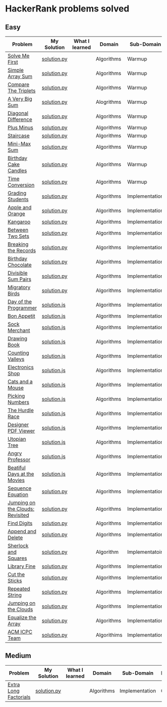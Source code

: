 # HackerRank problems solved

## Easy

| Problem                                                 | My Solution                        | What I learned | Domain      | Sub-Domain     | Date Solved |
| ------------------------------------------------------- | ---------------------------------- | -------------- | ----------- | -------------- | ----------- |
| [Solve Me First][1]                                     | [solution.py][2]                   |                | Algorithms  | Warmup         | 08/28/2019  |
| [Simple Array Sum][4]                                   | [solution.py][5]                   |                | Algorithms  | Warmup         | 08/28/2019  |
| [Compare The Triplets][7]                               | [solution.py][8]                   |                | Algorithms  | Warmup         | 08/28/2019  |
| [A Very Big Sum][10]                                    | [solution.py][11]                  |                | Alogrithms  | Warmup         | 08/29/2019  |
| [Diagonal Difference][14]                               | [solution.py][15]                  |                | Algorithms  | Warmup         | 08/30/2019  |
| [Plus Minus][17]                                        | [solution.py][18]                  |                | Algorithms  | Warmup         | 08/31/2019  |
| [Staircase][20]                                         | [solution.py][21]                  |                | Algorithms  | Warmup         | 08/31/2019  |
| [Mini-Max Sum][23]                                      | [solution.py][24]                  |                | Algorithms  | Warmup         | 09/01/2019  |
| [Birthday Cake Candles][26]                             | [solution.py][27]                  |                | Algorithms  | Warmup         | 09/01/2019  |
| [Time Conversion][29]                                   | [solution.py][30]                  |                | Algorithms  | Warmup         | 09/01/2019  |
| [Grading Students][32]                                  | [solution.py][33]                  |                | Algorithms  | Implementation | 09/01/2019  |
| [Apple and Orange][35]                                  | [solution.py][36]                  |                | Algorithms  | Implementation | 09/01/2019  |
| [Kangaroo][38]                                          | [solution.py][39]                  |                | Algorithms  | Implementation | 09/01/2019  |
| [Between Two Sets][41]                                  | [solution.py][42]                  |                | Algorithms  | Implementation | 09/01/2019  |
| [Breaking the Records][44]                              | [solution.py][45]                  |                | Algorithms  | Implementation | 09/01/2019  |
| [Birthday Chocolate][47]                                | [solution.py][48]                  |                | Algorithms  | Implementation | 09/01/2019  |
| [Divisible Sum Pairs][50]                               | [solution.py][51]                  |                | Algorithms  | Implementation | 09/01/2019  |
| [Migratory Birds][53]                                   | [solution.py][54]                  |                | Algorithms  | Implementation | 09/01/2019  |
| [Day of the Programmer][dayoftheprogrammer1]            | [solution.js][dayoftheprogrammer2] |                | Algorithms  | Implementation | 01/08/2020  |
| [Bon Appetit][bonappetit1]                              | [solution.js][bonappetit2]         |                | Algorithms  | Implementation | 01/08/2020  |
| [Sock Merchant][sockmerchant1]                          | [solution.js][sockmerchant2]       |                | Algorithms  | Implementation | 01/09/2020  |
| [Drawing Book][drawingbook1]                            | [solution.js][drawingbook2]        |                | Algorithms  | Implementation | 01/10/2020  |
| [Counting Valleys][countingvalleys1]                    | [solution.js][countingvalleys1]    |                | Algorithms  | Implementation | 01/11/2020  |
| [Electronics Shop][electronicsshop1]                    | [solution.js][electronicsshop2]    |                | Algorithms  | Implementation | 01/12/2020  |
| [Cats and a Mouse][catsandamouse1]                      | [solution.js][catsandamouse2]      |                | Algorithms  | Implementation | 01/13/2020  |
| [Picking Numbers][pickingnumbers1]                      | [solution.js][pickingnumbers2]     |                | Algorithms  | Implementation | 01/14/2020  |
| [The Hurdle Race][thehurdlerace1]                       | [solution.js][thehurdlerace2]      |                | Algorithms  | Implementation | 01/15/2020  |
| [Designer PDF Viewer][pdfviewer1]                       | [solution.js][pdfviewer2]          |                | Algorithms  | Implementation | 01/16/2020  |
| [Utopian Tree][utopiantree1]                            | [solution.js][utopiantree2]        |                | Algorithms  | Implementation | 01/17/2020  |
| [Angry Professor][angryprofessor1]                      | [solution.js][angryprofessor2]     |                | Algorithms  | Implementation | 01/18/2020  |
| [Beatiful Days at the Movies][beatifuldays1]            | [solution.js][beatifuldays2]       |                | Algorithms  | Implementation | 01/19/2020  |
| [Sequence Equation][sequenceequation1]                  | [solution.py][sequenceequation2]   |                | Algorithms  | Implementation | 01/31/2020  |
| [Jumping on the Clouds: Revisited][jumpingontheclouds1] | [solution.py][jumpingontheclouds2] |                | Algorithms  | Implementation | 02/01/2020  |
| [Find Digits][finddigits1]                              | [solution.py][finddigits2]         |                | Algorithms  | Implementation | 02/02/2020  |
| [Append and Delete][appendanddelete1]                   | [solution.py][appendanddelete2]    |                | Algorithms  | Implementation | 02/03/2020  |
| [Sherlock and Squares][sherlockandsquares1]             | [solution.py][sherlockandsquares2] |                | Algorithm   | Implementatoin | 02/04/2020  |
| [Library Fine][libraryfine1]                            | [solution.py][libraryfine2]        |                | Algorithms  | Implementation | 02/06/2020  |
| [Cut the Sticks][cutthesticks1]                         | [solution.py][cutthesticks2]       |                | Algorithms  | Implementation | 02/07/2020  |
| [Repeated String][repeatedstring1]                      | [solution.py][repeatedstring2]     |                | Algorithms  | Implementation | 02/10/2020  |
| [Jumping on the Clouds][jumpontheclouds1]               | [solution.py][jumpontheclouds2]    |                | Algorithms  | Implementation | 02/11/2020  |
| [Equalize the Array][equalizethearray1]                 | [solution.py][equalizethearray2]   |                | Algorithms  | Implementation | 02/12/2020  |
| [ACM ICPC Team][acmicpcteam1]                           | [solution.py][acmicpcteam2]        |                | Algorithims | Implementation | 02/13/2020  |

## Medium

| Problem                                       | My Solution                         | What I learned | Domain     | Sub-Domain     | Date Solved |
| --------------------------------------------- | ----------------------------------- | -------------- | ---------- | -------------- | ----------- |
| [Extra Long Factorials][extralongfactorials1] | [solution.py][extralongfactorials2] |                | Algorithms | Implementation | 02/08/2020  |

[1]: https://www.hackerrank.com/challenges/solve-me-first/problem
[2]: ./Easy/SolveMeFirst/solution.py
[4]: https://www.hackerrank.com/challenges/simple-array-sum/problem
[5]: ./Easy/SimpleArraySum/solution.py
[7]: https://www.hackerrank.com/challenges/compare-the-triplets/problem
[8]: ./Easy/CompareTheTriplets/solution.py
[10]: https://www.hackerrank.com/challenges/a-very-big-sum/problem
[11]: ./Easy/AVeryBigSum/solution.py
[14]: https://www.hackerrank.com/challenges/diagonal-difference/problem
[15]: ./Easy/DiagonalDifference/solution.py
[17]: https://www.hackerrank.com/challenges/plus-minus/problem
[18]: ./Easy/PlusMinus/solution.py
[20]: https://www.hackerrank.com/challenges/staircase/problem
[21]: ./Easy/Staircase/solution.py
[23]: https://www.hackerrank.com/challenges/mini-max-sum/problem
[24]: ./Easy/MiniMaxSum/solution.py
[26]: https://www.hackerrank.com/challenges/birthday-cake-candles/problem
[27]: ./Easy/BirthdayCakeCandles/solution.py
[29]: https://www.hackerrank.com/challenges/time-conversion/problem
[30]: ./Easy/TimeConversion/solution.py
[32]: https://www.hackerrank.com/challenges/grading/problem
[33]: ./Easy/GradingStudents/solution.py
[35]: https://www.hackerrank.com/challenges/apple-and-orange/problem
[36]: ./Easy/AppleAndOrange/solution.py
[38]: https://www.hackerrank.com/challenges/kangaroo/problem
[39]: ./Easy/Kangaroo/solution.py
[41]: https://www.hackerrank.com/challenges/between-two-sets/problem
[42]: ./Easy/BetweenTwoSets/solution.py
[44]: https://www.hackerrank.com/challenges/breaking-best-and-worst-records/problem
[45]: ./Easy/BreakingTheRecords/solution.py
[47]: https://www.hackerrank.com/challenges/the-birthday-bar/problem
[48]: ./Easy/BirthdayChocolate/solution.py
[50]: https://www.hackerrank.com/challenges/divisible-sum-pairs/problem
[51]: ./Easy/DivisibleSumPairs/solution.py
[53]: https://www.hackerrank.com/challenges/migratory-birds/problem
[54]: ./Easy/MigratoryBirds/solution.py
[dayoftheprogrammer1]: https://www.hackerrank.com/challenges/day-of-the-programmer/problem
[dayoftheprogrammer2]: ./Easy/DayOfTheProgrammer/solution.js
[bonappetit1]: https://www.hackerrank.com/challenges/bon-appetit/problem
[bonappetit2]: ./Easy/BonAppetit/solution.js
[sockmerchant1]: https://www.hackerrank.com/challenges/sock-merchant/problem
[sockmerchant2]: ./Easy/SockMerchant/solution.js
[drawingbook1]: https://www.hackerrank.com/challenges/drawing-book/problem
[drawingbook2]: ./Easy/DrawingBook/solution.js
[countingvalleys1]: https://www.hackerrank.com/challenges/counting-valleys/problem
[countingvalleys2]: ./Easy/CountingValleys/solution.js
[electronicsshop1]: https://www.hackerrank.com/challenges/electronics-shop/problem
[electronicsshop2]: ./Easy/ElectronicsShop/solution.js
[catsandamouse1]: https://www.hackerrank.com/challenges/cats-and-a-mouse/problem
[catsandamouse2]: ./Easy/CatsAndAMouse/solution.js
[pickingnumbers1]: https://www.hackerrank.com/challenges/picking-numbers/problem
[pickingnumbers2]: ./Easy/PickingNumbers/solution.js
[thehurdlerace1]: https://www.hackerrank.com/challenges/the-hurdle-race/problem
[thehurdlerace2]: ./Easy/TheHurdleRace/solution.js
[pdfviewer1]: https://www.hackerrank.com/challenges/designer-pdf-viewer/problem
[pdfviewer2]: ./Easy/DesignerPDFViewer/solution.js
[utopiantree1]: https://www.hackerrank.com/challenges/utopian-tree/problem
[utopiantree2]: ./Easy/UtopianTree/solution.js
[angryprofessor1]: https://www.hackerrank.com/challenges/angry-professor/problem
[angryprofessor2]: ./Easy/AngryProfessor/solution.js
[beatifuldays1]: https://www.hackerrank.com/challenges/beautiful-days-at-the-movies/problem
[beatifuldays2]: ./Easy/BeautifulDaysAtTheMovies/solution.js
[sequenceequation1]: https://www.hackerrank.com/challenges/permutation-equation/problem
[sequenceequation2]: ./Easy/SequenceEquation/solution.py
[jumpingontheclouds1]: https://www.hackerrank.com/challenges/jumping-on-the-clouds-revisited/problem
[jumpingontheclouds2]: ./Easy/JumpingOnTheCloudsRevisited/solution.py
[finddigits1]: https://www.hackerrank.com/challenges/find-digits/problem
[finddigits2]: ./Easy/FindDigits/solution.py
[appendanddelete1]: https://www.hackerrank.com/challenges/append-and-delete/problem
[appendanddelete2]: ./Easy/AppendAndDelete/solution.py
[sherlockandsquares1]: https://www.hackerrank.com/challenges/sherlock-and-squares/problem
[sherlockandsquares2]: ./Easy/SherlockAndSquares/solution.py
[libraryfine1]: https://www.hackerrank.com/challenges/library-fine/problem
[libraryfine2]: ./Easy/LibraryFine/solution.py
[cutthesticks1]: https://www.hackerrank.com/challenges/cut-the-sticks/problem
[cutthesticks2]: ./Easy/CutTheSticks/solution.py
[extralongfactorials1]: https://www.hackerrank.com/challenges/extra-long-factorials/problem
[extralongfactorials2]: ./Medium/ExtraLongFactorials/solution.py
[repeatedstring1]: https://www.hackerrank.com/challenges/repeated-string/problem
[repeatedstring2]: ./Easy/RepeatedString/solution.py
[jumpontheclouds1]: https://www.hackerrank.com/challenges/jumping-on-the-clouds/problem
[jumpontheclouds2]: ./Easy/JumpingOnTheClouds/solution.py
[equalizethearray1]: https://www.hackerrank.com/challenges/equality-in-a-array/problem
[equalizethearray2]: ./Easy/EqualizeTheAray/solution.py
[acmicpcteam1]: https://www.hackerrank.com/challenges/acm-icpc-team/problem
[acmicpcteam2]: ./Easy/ACMICPCTeam/solution.py
